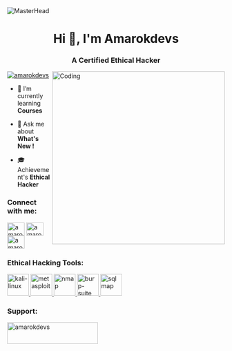 <img src="https://i.pinimg.com/originals/87/f3/f1/87f3f1425b217691da645e97dbb50d55.gif" alt="MasterHead">
<h1 align="center">Hi 👋, I'm Amarokdevs</h1>
<h3 align="center">A Certified Ethical Hacker</h3>
<img align="right" alt="Coding" width="400" src="https://i.pinimg.com/originals/81/17/8b/81178b47a8598f0c81c4799f2cdd4057.gif">

<p align="left"> <a href="https://twitter.com/amarokdevs" target="blank"><img src="https://img.shields.io/twitter/follow/amarokdevs?logo=twitter&style=for-the-badge" alt="amarokdevs" /></a> </p>

- 🧃 I’m currently learning **Courses**

- 💬 Ask me about **What's New !**

- 🎓 Achievement's **Ethical Hacker**

<h3 align="left">Connect with me:</h3>
<p align="left">
<a href="https://twitter.com/amarokdevs" target="blank"><img align="center" src="https://raw.githubusercontent.com/rahuldkjain/github-profile-readme-generator/master/src/images/icons/Social/twitter.svg" alt="amarokdevs" height="30" width="40" /></a>
<a href="https://instagram.com/amarokdevs" target="blank"><img align="center" src="https://raw.githubusercontent.com/rahuldkjain/github-profile-readme-generator/master/src/images/icons/Social/instagram.svg" alt="amarokdevs" height="30" width="40" /></a>
<a href="https://www.youtube.com/c/amarokdevs" target="blank"><img align="center" src="https://raw.githubusercontent.com/rahuldkjain/github-profile-readme-generator/master/src/images/icons/Social/youtube.svg" alt="amarokdevs" height="30" width="40" /></a>
</p>

<h3 align="left">Ethical Hacking Tools:</h3>
<p align="left"> 
  <!-- Kali Linux -->
  <a href="https://www.kali.org/" target="_blank" rel="noreferrer"> 
    <img src="https://www.kali.org/images/kali-dragon-icon.svg" alt="kali-linux" width="50" height="50"/> 
  </a>
  <!-- Metasploit -->
  <a href="https://www.metasploit.com/" target="_blank" rel="noreferrer"> 
    <img src="https://raw.githubusercontent.com/rapid7/metasploit-framework/master/docs/images/msf-logo.svg" alt="metasploit" width="50" height="50"/> 
  </a>
  <!-- Nmap -->
  <a href="https://nmap.org/" target="_blank" rel="noreferrer"> 
    <img src="https://nmap.org/images/nmap-logo.svg" alt="nmap" width="50" height="50"/> 
  </a>
  <!-- Burp Suite -->
  <a href="https://portswigger.net/burp" target="_blank" rel="noreferrer"> 
    <img src="https://portswigger.net/cms/images/OG-image-Burp-Suite.png" alt="burp-suite" width="50" height="50"/> 
  </a>
  <!-- SQLmap -->
  <a href="https://sqlmap.org/" target="_blank" rel="noreferrer"> 
    <img src="https://www.kali.org/tools/sqlmap/images/sqlmap-logo.svg" alt="sqlmap" width="50" height="50"/> 
  </a>
</p>

<h3 align="left">Support:</h3>
<p><a href="https://www.buymeacoffee.com/amarokdevs "> <img align="left" src="https://cdn.buymeacoffee.com/buttons/v2/default-yellow.png" height="50" width="210" alt="amarokdevs " /></a></p><br><br>
